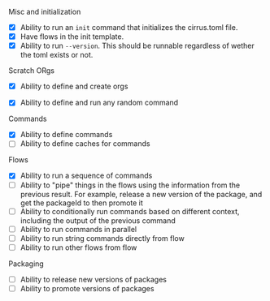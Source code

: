 Misc and initialization
- [x] Ability to run an `init` command that initializes the cirrus.toml file.
- [x] Have flows in the init template.
- [x] Ability to run `--version`. This should be runnable regardless of wether the toml exists or not.

Scratch ORgs
- [x] Ability to define and create orgs
- [x] Ability to define and run any random command


Commands
- [x] Ability to define commands
- [ ] Ability to define caches for commands

Flows
- [x] Ability to run a sequence of commands
- [ ] Ability to "pipe" things in the flows using the information from the previous result.
      For example, release a new version of the package, and get the packageId to then promote it
- [ ] Ability to conditionally run commands based on different context, including the output of the previous command
- [ ] Ability to run commands in parallel
- [ ] Ability to run string commands directly from flow
- [ ] Ability to run other flows from flow

Packaging
- [ ] Ability to release new versions of packages
- [ ] Ability to promote versions of packages
